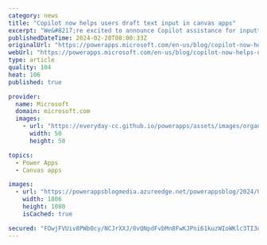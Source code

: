 ```yaml
---
category: news
title: "Copilot now helps users draft text input in canvas apps"
excerpt: "We&#8217;re excited to announce Copilot assistance for inputting text when using Canvas apps. This new feature leverages the power of AI to help users craft well-written text, simplifying and speeding up the process of entering text in an app.\n"
publishedDateTime: 2024-02-20T08:00:33Z
originalUrl: "https://powerapps.microsoft.com/en-us/blog/copilot-now-helps-users-draft-text-input-in-canvas-apps/"
webUrl: "https://powerapps.microsoft.com/en-us/blog/copilot-now-helps-users-draft-text-input-in-canvas-apps/"
type: article
quality: 104
heat: 106
published: true

provider:
  name: Microsoft
  domain: microsoft.com
  images:
    - url: "https://everyday-cc.github.io/powerapps/assets/images/organizations/microsoft.com-50x50.jpg"
      width: 50
      height: 50

topics:
  - Power Apps
  - Canvas apps

images:
  - url: "https://powerappsblogmedia.azureedge.net/powerappsblog/2024/02/draftWithCopilotBlog2.gif"
    width: 1806
    height: 1080
    isCached: true

secured: "FOwjFVUiv8PWb0cy/NCJrXXJ/0vQNpdFvbMn8FwKJPni61kuzWIoWKlc3TI3oGE19bjyGjXIQhLOozM06jPJH+SvaxZwkhowE9PEIZLE8bB7Skp/aRfkOpi8KAoQcMUN46yNrSddTAJMHASJI3Qds8YEZJ2yYVk7nC1FEVNrLMWUzBBE366f2YZay4TcQGCYWaeFS29KbztUNrrHipMCTMsB69j+7/ewcT/Mtc8+35R6+j6kDfuGyJIScqFQHpEtjUmllkY4FpWB323SW5P+QSlHzxuydpJzTNoUykExZp7NqNETYXrGjUg2LeeiCYmV9ZiyGh/ytpFcGcaggjf+QcRlBuH+onXkLS1c5E6kdlw=;t5QcpZ4qpl8/R5WBQoPe+w=="
---
```


